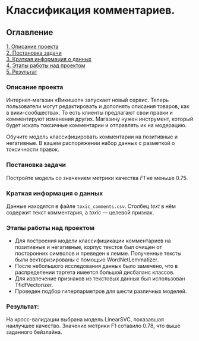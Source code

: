# Классификация комментариев.   

## Оглавление  
[1. Описание проекта](https://github.com/FedorRU/Pet_projects/edit/main/Comments_classification/README.md#Описание-проекта)  
[2. Постановка задачи](https://github.com/FedorRU/Pet_projects/edit/main/Comments_classification/README.md#Постановка-задачи)  
[3. Краткая информация о данных](https://github.com/FedorRU/Pet_projects/edit/main/Comments_classification/README.mdКраткая-информация-о-данных)  
[4. Этапы работы над проектом](https://github.com/FedorRU/Pet_projects/edit/main/Comments_classification/README.md#Этапы-работы-над-проектом)  
[5. Результат](https://github.com/FedorRU/Pet_projects/edit/main/Comments_classification/README.md#Результат)  

### Описание проекта  
Интернет-магазин «Викишоп» запускает новый сервис. Теперь пользователи могут редактировать и дополнять описания товаров, как в вики-сообществах. То есть клиенты предлагают свои правки и комментируют изменения других. Магазину нужен инструмент, который будет искать токсичные комментарии и отправлять их на модерацию. 

Обучите модель классифицировать комментарии на позитивные и негативные. В вашем распоряжении набор данных с разметкой о токсичности правок.

### Постановка задачи
Постройте модель со значением метрики качества *F1* не меньше 0.75.   

### Краткая информация о данных

Данные находятся в файле `toxic_comments.csv`. Столбец *text* в нём содержит текст комментария, а *toxic* — целевой признак.

### Этапы работы над проектом  

- Для построения модели классифицикации комментариев на позитивные и негативные, корпус текстов был очищен от посторонних символов и преведен к лемме. Полученные тексты были векторизированы с помощью WordNetLemmatizer.
- После небольшого исследования данных было замечено, что в распределении таргета имеется большой дисбаланс классов.
- Для извлечение признаков из текстовых данных был использован TfidfVectorizer.
- Проведен подбор гиперпарметров для шести различных моделей. 

### Результат:  
На кросс-валидации выбрана модель LinearSVC, показавшая наилучшее качество. Значение метрики F1 сотавило 0.78, что выше заданного бейзлайна.
